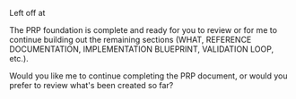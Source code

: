 Left off at 

  The PRP foundation is complete and ready for you to review or for me to continue building out the remaining sections (WHAT, REFERENCE DOCUMENTATION, IMPLEMENTATION BLUEPRINT, VALIDATION LOOP, etc.).

  Would you like me to continue completing the PRP document, or would you prefer to review what's been created so far?
